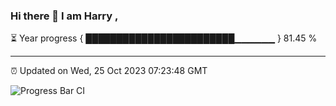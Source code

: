 ### Hi there 👋 I am Harry , 

⏳ Year progress { ████████████████████████▁▁▁▁▁▁ } 81.45 %

---

⏰ Updated on Wed, 25 Oct 2023 07:23:48 GMT

![Progress Bar CI](https://github.com/duykhang68/duykhang68/workflows/Progress%20Bar%20CI/badge.svg)
